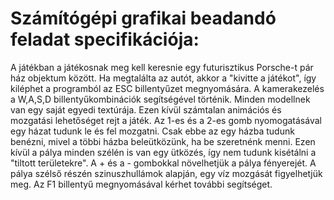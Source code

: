 # Számítógépi grafikai beadandó feladat specifikációja:

A játékban a játékosnak meg kell keresnie egy futurisztikus Porsche-t pár ház objektum között. Ha megtalálta az autót, akkor a "kivitte a játékot", így kiléphet a programból az ESC billentyűzet megnyomására.
A kamerakezelés a W,A,S,D billentyűkombinációk segítségével történik. Minden modellnek van egy saját egyedi textúrája. Ezen kívül számtalan animációs és mozgatási lehetőséget rejt a játék.
Az 1-es és a 2-es gomb nyomogatásával egy házat tudunk le és fel mozgatni. Csak ebbe az egy házba tudunk benézni, mivel a többi házba beleütközünk, ha be szeretnénk menni. Ezen kívül a pálya minden szélén is van egy ütközés, így nem tudunk kisétálni a "tiltott területekre".
A + és a - gombokkal növelhetjük a pálya fényerejét. A pálya szélső részén szinuszhullámok alapján, egy víz mozgását figyelhetjük meg.
Az F1 billentyű megnyomásával kérhet további segítséget.
